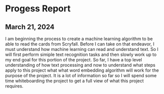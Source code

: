 # Progess Report
## March 21, 2024
I am beginning the process to create a machine learning algorithm to be able to read the cards from Scryfall. Before I can take on that endeavor, I must understand how machine learning can read and understand text. So I will first perform simiple text recognition tasks and then slowly work up to my end goal for this portion of the project. So far, I have a top level understanding of how text processing and now to understand what steps apply to this project what what word embedding algorithm will work for the purpose of the project. It is a lot of information so far so I will spend some time whiteboarding the project to get a full view of what this project requires.